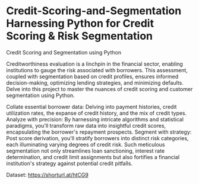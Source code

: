 # Credit-Scoring-and-Segmentation Harnessing Python for Credit Scoring & Risk Segmentation
Credit Scoring and Segmentation using Python

Creditworthiness evaluation is a linchpin in the financial sector, enabling institutions to gauge the risk associated with borrowers. This assessment, coupled with segmentation based on credit profiles, ensures informed decision-making, optimizing lending strategies, and minimizing defaults. Delve into this project to master the nuances of credit scoring and customer segmentation using Python.

Collate essential borrower data: Delving into payment histories, credit utilization rates, the expanse of credit history, and the mix of credit types.
Analyze with precision: By harnessing intricate algorithms and statistical paradigms, you'll transform raw data into insightful credit scores, encapsulating the borrower's repayment prospects.
Segment with strategy: Post score derivation, you'll stratify borrowers into distinct risk categories, each illuminating varying degrees of credit risk.
Such meticulous segmentation not only streamlines loan sanctioning, interest rate determination, and credit limit assignments but also fortifies a financial institution's strategy against potential credit pitfalls.

Dataset: https://shorturl.at/htCG9
